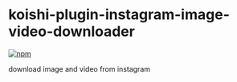 # koishi-plugin-instagram-image-video-downloader

[![npm](https://img.shields.io/npm/v/koishi-plugin-instagram-image-video-downloader?style=flat-square)](https://www.npmjs.com/package/koishi-plugin-instagram-image-video-downloader)

download image and video from instagram

